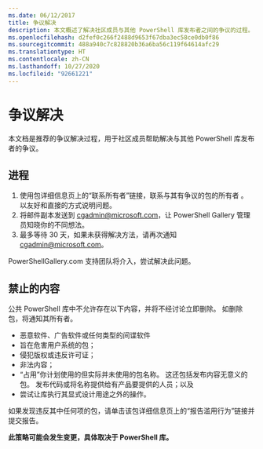 ```yaml
---
ms.date: 06/12/2017
title: 争议解决
description: 本文概述了解决社区成员与其他 PowerShell 库发布者之间的争议的过程。
ms.openlocfilehash: d2fef0c266f2488d9653f67dba3ec58ce0db0f86
ms.sourcegitcommit: 488a940c7c828820b36a6ba56c119f64614afc29
ms.translationtype: HT
ms.contentlocale: zh-CN
ms.lasthandoff: 10/27/2020
ms.locfileid: "92661221"
---
```

# <a name="dispute-resolution"></a>争议解决

本文档是推荐的争议解决过程，用于社区成员帮助解决与其他 PowerShell 库发布者的争议。

## <a name="process"></a>进程

1. 使用包详细信息页上的“联系所有者”链接，联系与其有争议的包的所有者  。 以友好和直接的方式说明问题。
1. 将邮件副本发送到 [cgadmin@microsoft.com](mailto:cgadmin@microsoft.com)，让 PowerShell Gallery 管理员知晓你的不同想法。
1. 最多等待 30 天，如果未获得解决方法，请再次通知 [cgadmin@microsoft.com](mailto:cgadmin@microsoft.com)。

PowerShellGallery.com 支持团队将介入，尝试解决此问题。

## <a name="prohibited-use"></a>禁止的内容

公共 PowerShell 库中不允许存在以下内容，并将不经讨论立即删除。 如删除包，将通知其所有者。

- 恶意软件、广告软件或任何类型的间谍软件
- 旨在危害用户系统的包；
- 侵犯版权或违反许可证；
- 非法内容；
- “占用”你计划使用的但实际并未使用的包名称。 这还包括发布内容无意义的包。 发布代码或将名称提供给有产品要提供的人员；以及
- 尝试让库执行其显式设计用途之外的操作。

如果发现违反其中任何项的包，请单击该包详细信息页上的“报告滥用行为”链接并提交报告。

**此策略可能会发生变更，具体取决于 PowerShell 库。**
